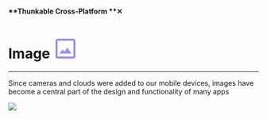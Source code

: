 #### **Thunkable Cross-Platform **✕

# Image ![](/assets/iOSviewIconImage.png)

---

Since cameras and clouds were added to our mobile devices, images have become a central part of the design and functionality of many apps

![](/assets/image-✕-fig-1.png)



